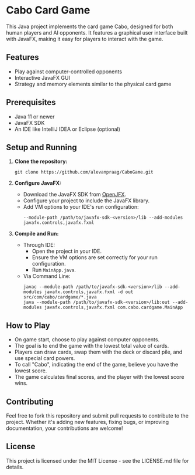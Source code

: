 # Cabo Card Game

This Java project implements the card game Cabo, designed for both human players and AI opponents. It features a graphical user interface built with JavaFX, making it easy for players to interact with the game.

## Features

- Play against computer-controlled opponents
- Interactive JavaFX GUI
- Strategy and memory elements similar to the physical card game

## Prerequisites

- Java 11 or newer
- JavaFX SDK
- An IDE like IntelliJ IDEA or Eclipse (optional)

## Setup and Running

1. **Clone the repository:**
    ```
    git clone https://github.com/alevanpraag/CaboGame.git
    ```
2. **Configure JavaFX:**
    - Download the JavaFX SDK from [OpenJFX](https://openjfx.io).
    - Configure your project to include the JavaFX library.
    - Add VM options to your IDE's run configuration:
        ```
        --module-path /path/to/javafx-sdk-<version>/lib --add-modules javafx.controls,javafx.fxml
        ```

3. **Compile and Run:**
    - Through IDE:
        - Open the project in your IDE.
        - Ensure the VM options are set correctly for your run configuration.
        - Run `MainApp.java`.
    - Via Command Line:
        ```
        javac --module-path /path/to/javafx-sdk-<version>/lib --add-modules javafx.controls,javafx.fxml -d out src/com/cabo/cardgame/*.java
        java --module-path /path/to/javafx-sdk-<version>/lib:out --add-modules javafx.controls,javafx.fxml com.cabo.cardgame.MainApp
        ```

## How to Play

- On game start, choose to play against computer opponents.
- The goal is to end the game with the lowest total value of cards.
- Players can draw cards, swap them with the deck or discard pile, and use special card powers.
- To call "Cabo", indicating the end of the game, believe you have the lowest score.
- The game calculates final scores, and the player with the lowest score wins.

## Contributing

Feel free to fork this repository and submit pull requests to contribute to the project. Whether it's adding new features, fixing bugs, or improving documentation, your contributions are welcome!

## License

This project is licensed under the MIT License - see the LICENSE.md file for details.
